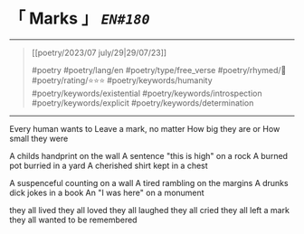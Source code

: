 # &#12300; Marks &#12301; *`EN#180`*

---

> [[poetry/2023/07 july/29|29/07/23]]
> 
> #poetry 
> #poetry/lang/en 
> #poetry/type/free_verse 
> #poetry/rhymed/🔴 
> #poetry/rating/⭐⭐⭐ 
> #poetry/keywords/humanity #poetry/keywords/existential #poetry/keywords/introspection #poetry/keywords/explicit #poetry/keywords/determination 

---

Every human wants to
Leave a mark, no matter
How big they are or
How small they were

A childs handprint on the wall
A sentence "this is high" on a rock
A burned pot burried in a yard
A cherished shirt kept in a chest

A suspenceful counting on a wall
A tired rambling on the margins 
A drunks dick jokes in a book
An "I was here" on a monument

they all lived
they all loved
they all laughed
they all cried
they all left a mark
they all wanted
to be remembered
